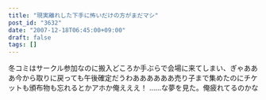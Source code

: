 ```yaml
---
title: "現実離れした下手に怖いだけの方がまだマシ"
post_id: "3632"
date: "2007-12-18T06:45:00+09:00"
draft: false
tags: []
---
```



冬コミはサークル参加なのに搬入どころか手ぶらで会場に来てしまい、ぎゃあああ今から取りに戻っても午後確定だうわああああああ売り子まで集めたのにチケットも頒布物も忘れるとかアホか俺えええ！ ……な夢を見た。俺疲れてるのかな
